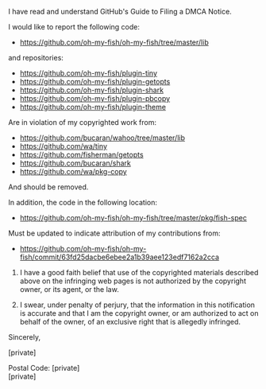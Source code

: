 I have read and understand GitHub's Guide to Filing a DMCA Notice.

I would like to report the following code:

* https://github.com/oh-my-fish/oh-my-fish/tree/master/lib

and repositories:

* https://github.com/oh-my-fish/plugin-tiny  
* https://github.com/oh-my-fish/plugin-getopts  
* https://github.com/oh-my-fish/plugin-shark  
* https://github.com/oh-my-fish/plugin-pbcopy  
* https://github.com/oh-my-fish/plugin-theme  

Are in violation of my copyrighted work from:

* https://github.com/bucaran/wahoo/tree/master/lib  
* https://github.com/wa/tiny  
* https://github.com/fisherman/getopts  
* https://github.com/bucaran/shark  
* https://github.com/wa/pkg-copy  

And should be removed.

In addition, the code in the following location:

* https://github.com/oh-my-fish/oh-my-fish/tree/master/pkg/fish-spec

Must be updated to indicate attribution of my contributions from:

* https://github.com/oh-my-fish/oh-my-fish/commit/63fd25dacbe6ebee2a1b39aee123edf7162a2cca

1) I have a good faith belief that use of the copyrighted materials described above on the infringing web pages is not authorized by the copyright owner, or its agent, or the law.

2) I swear, under penalty of perjury, that the information in this notification is accurate and that I am the copyright owner, or am authorized to act on behalf of the owner, of an exclusive right that is allegedly infringed.

Sincerely,

[private] 

Postal Code: [private]  
[private]  
